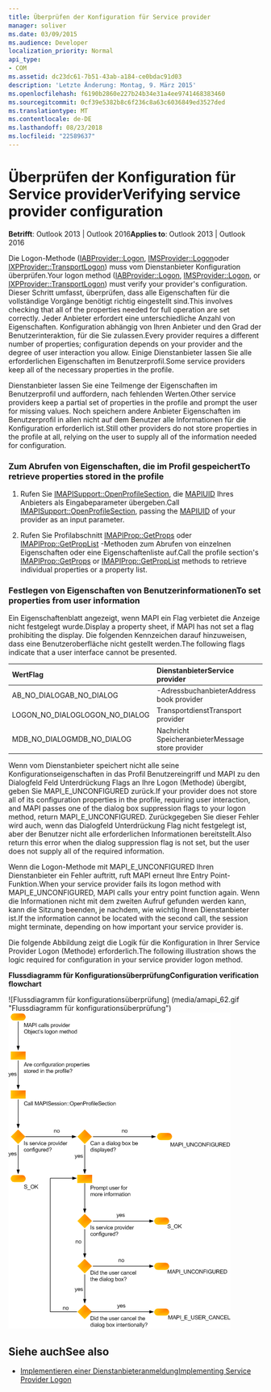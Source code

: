 ```yaml
---
title: Überprüfen der Konfiguration für Service provider
manager: soliver
ms.date: 03/09/2015
ms.audience: Developer
localization_priority: Normal
api_type:
- COM
ms.assetid: dc23dc61-7b51-43ab-a184-ce0bdac91d03
description: 'Letzte Änderung: Montag, 9. März 2015'
ms.openlocfilehash: f6190b2860e227b24b34e31a4ee9741468383460
ms.sourcegitcommit: 0cf39e5382b8c6f236c8a63c6036849ed3527ded
ms.translationtype: MT
ms.contentlocale: de-DE
ms.lasthandoff: 08/23/2018
ms.locfileid: "22589637"
---
```

# <a name="verifying-service-provider-configuration"></a><span data-ttu-id="275b0-103">Überprüfen der Konfiguration für Service provider</span><span class="sxs-lookup"><span data-stu-id="275b0-103">Verifying service provider configuration</span></span>
  
<span data-ttu-id="275b0-104">**Betrifft**: Outlook 2013 | Outlook 2016</span><span class="sxs-lookup"><span data-stu-id="275b0-104">**Applies to**: Outlook 2013 | Outlook 2016</span></span> 
  
<span data-ttu-id="275b0-105">Die Logon-Methode ([IABProvider::Logon](iabprovider-logon.md), [IMSProvider::Logon](imsprovider-logon.md)oder [IXPProvider::TransportLogon](ixpprovider-transportlogon.md)) muss vom Dienstanbieter Konfiguration überprüfen.</span><span class="sxs-lookup"><span data-stu-id="275b0-105">Your logon method ([IABProvider::Logon](iabprovider-logon.md), [IMSProvider::Logon](imsprovider-logon.md), or [IXPProvider::TransportLogon](ixpprovider-transportlogon.md)) must verify your provider's configuration.</span></span> <span data-ttu-id="275b0-106">Dieser Schritt umfasst, überprüfen, dass alle Eigenschaften für die vollständige Vorgänge benötigt richtig eingestellt sind.</span><span class="sxs-lookup"><span data-stu-id="275b0-106">This involves checking that all of the properties needed for full operation are set correctly.</span></span> <span data-ttu-id="275b0-107">Jeder Anbieter erfordert eine unterschiedliche Anzahl von Eigenschaften. Konfiguration abhängig von Ihren Anbieter und den Grad der Benutzerinteraktion, für die Sie zulassen.</span><span class="sxs-lookup"><span data-stu-id="275b0-107">Every provider requires a different number of properties; configuration depends on your provider and the degree of user interaction you allow.</span></span> <span data-ttu-id="275b0-108">Einige Dienstanbieter lassen Sie alle erforderlichen Eigenschaften im Benutzerprofil.</span><span class="sxs-lookup"><span data-stu-id="275b0-108">Some service providers keep all of the necessary properties in the profile.</span></span> 

<span data-ttu-id="275b0-109">Dienstanbieter lassen Sie eine Teilmenge der Eigenschaften im Benutzerprofil und auffordern, nach fehlenden Werten.</span><span class="sxs-lookup"><span data-stu-id="275b0-109">Other service providers keep a partial set of properties in the profile and prompt the user for missing values.</span></span> <span data-ttu-id="275b0-110">Noch speichern andere Anbieter Eigenschaften im Benutzerprofil in allen nicht auf dem Benutzer alle Informationen für die Konfiguration erforderlich ist.</span><span class="sxs-lookup"><span data-stu-id="275b0-110">Still other providers do not store properties in the profile at all, relying on the user to supply all of the information needed for configuration.</span></span>
  
### <a name="to-retrieve-properties-stored-in-the-profile"></a><span data-ttu-id="275b0-111">Zum Abrufen von Eigenschaften, die im Profil gespeichert</span><span class="sxs-lookup"><span data-stu-id="275b0-111">To retrieve properties stored in the profile</span></span>
  
1. <span data-ttu-id="275b0-112">Rufen Sie [IMAPISupport::OpenProfileSection](imapisupport-openprofilesection.md), die [MAPIUID](mapiuid.md) Ihres Anbieters als Eingabeparameter übergeben.</span><span class="sxs-lookup"><span data-stu-id="275b0-112">Call [IMAPISupport::OpenProfileSection](imapisupport-openprofilesection.md), passing the [MAPIUID](mapiuid.md) of your provider as an input parameter.</span></span> 
    
2. <span data-ttu-id="275b0-113">Rufen Sie Profilabschnitt [IMAPIProp::GetProps](imapiprop-getprops.md) oder [IMAPIProp::GetPropList](imapiprop-getproplist.md) -Methoden zum Abrufen von einzelnen Eigenschaften oder eine Eigenschaftenliste auf.</span><span class="sxs-lookup"><span data-stu-id="275b0-113">Call the profile section's [IMAPIProp::GetProps](imapiprop-getprops.md) or [IMAPIProp::GetPropList](imapiprop-getproplist.md) methods to retrieve individual properties or a property list.</span></span> 
    
### <a name="to-set-properties-from-user-information"></a><span data-ttu-id="275b0-114">Festlegen von Eigenschaften von Benutzerinformationen</span><span class="sxs-lookup"><span data-stu-id="275b0-114">To set properties from user information</span></span>
  
<span data-ttu-id="275b0-115">Ein Eigenschaftenblatt angezeigt, wenn MAPI ein Flag verbietet die Anzeige nicht festgelegt wurde.</span><span class="sxs-lookup"><span data-stu-id="275b0-115">Display a property sheet, if MAPI has not set a flag prohibiting the display.</span></span> <span data-ttu-id="275b0-116">Die folgenden Kennzeichen darauf hinzuweisen, dass eine Benutzeroberfläche nicht gestellt werden.</span><span class="sxs-lookup"><span data-stu-id="275b0-116">The following flags indicate that a user interface cannot be presented.</span></span>
  
|<span data-ttu-id="275b0-117">**Wert**</span><span class="sxs-lookup"><span data-stu-id="275b0-117">**Flag**</span></span>|<span data-ttu-id="275b0-118">**Dienstanbieter**</span><span class="sxs-lookup"><span data-stu-id="275b0-118">**Service provider**</span></span>|
|:-----|:-----|
|<span data-ttu-id="275b0-119">AB_NO_DIALOG</span><span class="sxs-lookup"><span data-stu-id="275b0-119">AB_NO_DIALOG</span></span>  <br/> |<span data-ttu-id="275b0-120">-Adressbuchanbieter</span><span class="sxs-lookup"><span data-stu-id="275b0-120">Address book provider</span></span>  <br/> |
|<span data-ttu-id="275b0-121">LOGON_NO_DIALOG</span><span class="sxs-lookup"><span data-stu-id="275b0-121">LOGON_NO_DIALOG</span></span>  <br/> |<span data-ttu-id="275b0-122">Transportdienst</span><span class="sxs-lookup"><span data-stu-id="275b0-122">Transport provider</span></span>  <br/> |
|<span data-ttu-id="275b0-123">MDB_NO_DIALOG</span><span class="sxs-lookup"><span data-stu-id="275b0-123">MDB_NO_DIALOG</span></span>  <br/> |<span data-ttu-id="275b0-124">Nachricht Speicheranbieter</span><span class="sxs-lookup"><span data-stu-id="275b0-124">Message store provider</span></span>  <br/> |
   
<span data-ttu-id="275b0-125">Wenn vom Dienstanbieter speichert nicht alle seine Konfigurationseigenschaften in das Profil Benutzereingriff und MAPI zu den Dialogfeld Feld Unterdrückung Flags an Ihre Logon (Methode) übergibt, geben Sie MAPI_E_UNCONFIGURED zurück.</span><span class="sxs-lookup"><span data-stu-id="275b0-125">If your provider does not store all of its configuration properties in the profile, requiring user interaction, and MAPI passes one of the dialog box suppression flags to your logon method, return MAPI_E_UNCONFIGURED.</span></span> <span data-ttu-id="275b0-126">Zurückgegeben Sie dieser Fehler wird auch, wenn das Dialogfeld Unterdrückung Flag nicht festgelegt ist, aber der Benutzer nicht alle erforderlichen Informationen bereitstellt.</span><span class="sxs-lookup"><span data-stu-id="275b0-126">Also return this error when the dialog suppression flag is not set, but the user does not supply all of the required information.</span></span>
  
<span data-ttu-id="275b0-127">Wenn die Logon-Methode mit MAPI_E_UNCONFIGURED Ihren Dienstanbieter ein Fehler auftritt, ruft MAPI erneut Ihre Entry Point-Funktion.</span><span class="sxs-lookup"><span data-stu-id="275b0-127">When your service provider fails its logon method with MAPI_E_UNCONFIGURED, MAPI calls your entry point function again.</span></span> <span data-ttu-id="275b0-128">Wenn die Informationen nicht mit dem zweiten Aufruf gefunden werden kann, kann die Sitzung beenden, je nachdem, wie wichtig Ihren Dienstanbieter ist.</span><span class="sxs-lookup"><span data-stu-id="275b0-128">If the information cannot be located with the second call, the session might terminate, depending on how important your service provider is.</span></span> 
  
<span data-ttu-id="275b0-129">Die folgende Abbildung zeigt die Logik für die Konfiguration in Ihrer Service Provider Logon (Methode) erforderlich.</span><span class="sxs-lookup"><span data-stu-id="275b0-129">The following illustration shows the logic required for configuration in your service provider logon method.</span></span> 
  
<span data-ttu-id="275b0-130">**Flussdiagramm für Konfigurationsüberprüfung**</span><span class="sxs-lookup"><span data-stu-id="275b0-130">**Configuration verification flowchart**</span></span>
  
<span data-ttu-id="275b0-131">![Flussdiagramm für konfigurationsüberprüfung] (media/amapi_62.gif "Flussdiagramm für konfigurationsüberprüfung")</span><span class="sxs-lookup"><span data-stu-id="275b0-131">![Configuration verification flowchart](media/amapi_62.gif "Configuration verification flowchart")</span></span>
  
## <a name="see-also"></a><span data-ttu-id="275b0-132">Siehe auch</span><span class="sxs-lookup"><span data-stu-id="275b0-132">See also</span></span>

- [<span data-ttu-id="275b0-133">Implementieren einer Dienstanbieteranmeldung</span><span class="sxs-lookup"><span data-stu-id="275b0-133">Implementing Service Provider Logon</span></span>](implementing-service-provider-logon.md)

